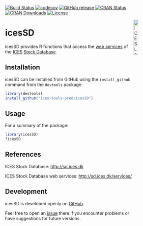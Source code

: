 [![Build Status](https://travis-ci.org/ices-tools-prod/icesSD.svg?branch=master)](https://travis-ci.org/ices-tools-prod/icesSD)
[![codecov](https://codecov.io/gh/ices-tools-prod/icesSD/branch/master/graph/badge.svg)](https://codecov.io/gh/ices-tools-prod/icesSD)
[![GitHub release](https://img.shields.io/github/release/ices-tools-prod/icesSD.svg?maxAge=2592000)]()
[![CRAN Status](http://www.r-pkg.org/badges/version/icesSD)](https://cran.r-project.org/package=icesSD)
[![CRAN Downloads](http://cranlogs.r-pkg.org/badges/grand-total/icesSD)](https://cran.r-project.org/package=icesSD)
[![License](https://img.shields.io/badge/license-GPL%20(%3E%3D%202)-blue.svg)](https://www.gnu.org/licenses/gpl-3.0.en.html)

[<img align="right" alt="ICES Logo" width="17%" height="17%" src="http://ices.dk/_layouts/15/1033/images/icesimg/iceslogo.png">](http://ices.dk)

icesSD
=======

icesSD provides R functions that access the
[web services](http://sd.ices.dk/services/) of the [ICES](http://ices.dk)
[Stock Database](http://sd.ices.dk).

<!-- icesSD is implemented as an [R](https://www.r-project.org) package and
available on [CRAN](https://cran.r-project.org/package=icesSD). -->

Installation
------------

icesSD can be installed from GitHub using the `install_github` command from the
`devtools` package:

```R
library(devtools)
install_github("ices-tools-prod/icesSD")
```

Usage
-----

For a summary of the package:

```R
library(icesSD)
?icesSD
```

References
----------

ICES Stock Database:
http://sd.ices.dk

ICES Stock Database web services:
http://sd.ices.dk/services/

Development
-----------

icesSD is developed openly on
[GitHub](https://github.com/ices-tools-prod/icesSD).

Feel free to open an [issue](https://github.com/ices-tools-prod/icesSD/issues)
there if you encounter problems or have suggestions for future versions.

<!--
The current development version can be installed using:

```R
library(devtools)
install_github("ices-tools-prod/icesSD")
```
-->
